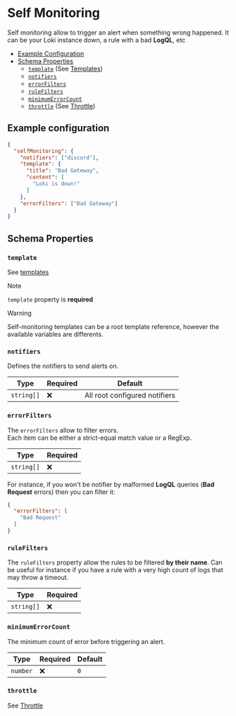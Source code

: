 # Self Monitoring

Self monitoring allow to trigger an alert when something wrong happened. It can be your Loki instance down, a rule with a bad **LogQL**, etc

- [Example Configuration](#example-configuration)
- [Schema Properties](#schema-properties)
  - [`template`](#notifiers) (See [Templates](./templates.md))
  - [`notifiers`](#notifiers)
  - [`errorFilters`](#errorfilters)
  - [`ruleFilters`](#rulefilters)
  - [`minimumErrorCount`](#minimumerrorcount)
  - [`throttle`](#throttle) (See [Throttle](./templates.md))

## Example configuration

```json
{
  "selfMonitoring": {
    "notifiers": ["discord"],
    "template": {
      "title": "Bad Gateway",
      "content": [
        "Loki is down!"
      ]
    },
    "errorFilters": ["Bad Gateway"]
  }
}
```

## Schema Properties

### `template`

See [templates](./templates.md)

> [!NOTE]
> `template` property is **required**

> [!WARNING]
> Self-monitoring templates can be a root template reference, however the available variables are differents.

### `notifiers`

Defines the notifiers to send alerts on.

| Type      | Required | Default                        |
|-----------|----------|--------------------------------|
| `string[]` | ❌      | All root configured notifiers |

### `errorFilters`

The `errorFilters` allow to filter errors.  
Each item can be either a strict-equal match value or a RegExp.

| Type      | Required |
|-----------|----------|
| `string[]` | ❌      |

For instance, if you won't be notifier by malformed **LogQL** queries (**Bad Request** errors) then you can filter it:

```json
{
  "errorFilters": [
    "Bad Request"
  ]
}
```

### `ruleFilters`

The `ruleFilters` property allow the rules to be filtered **by their name**. Can be useful for instance if you have a rule with a very high count of logs that may throw a timeout.

| Type      | Required |
|-----------|----------|
| `string[]` | ❌      |

### `minimumErrorCount`

The minimum count of error before triggering an alert.

| Type     | Required | Default |
|----------|----------| --------|
| `number` | ❌      | `0`       |

### `throttle`

See [Throttle](./throttle.md)

